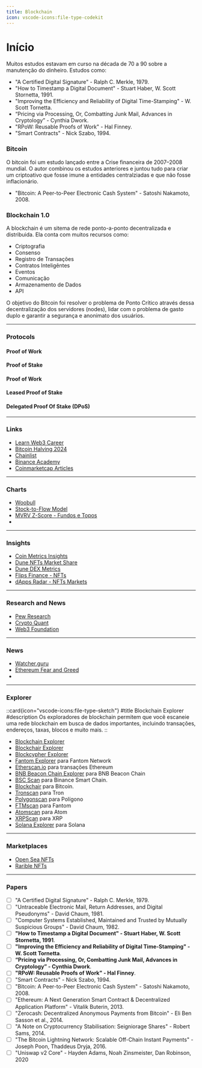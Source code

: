 ```yaml
---
title: Blockchain
icon: vscode-icons:file-type-codekit
---
```


# Início
Muitos estudos estavam em curso na década de 70 a 90 sobre a manutenção do dinheiro. Estudos como:
- "A Certified Digital Signature" - Ralph C. Merkle, 1979.
- "How to Timestamp a Digital Document" - Stuart Haber, W. Scott Stornetta, 1991.
- "Improving the Efficiency and Reliability of Digital Time-Stamping" - W. Scott Tornetta.
- “Pricing via Processing, Or, Combatting Junk Mail, Advances in Cryptology” -  Cynthia Dwork.
- "RPoW: Reusable Proofs of Work" - Hal Finney.
- "Smart Contracts" - Nick Szabo, 1994.

### Bitcoin
O bitcoin foi um estudo lançado entre a Crise financeira de 2007–2008 mundial. O autor combinou os estudos anteriores e juntou tudo para criar um criptoativo que fosse imune a entidades centralziadas e que não fosse inflacionário.

- "Bitcoin: A Peer-to-Peer Electronic Cash System" - Satoshi Nakamoto, 2008.

### Blockchain 1.0
A blockchain é um sitema de rede ponto-a-ponto decentralizada e distribuida. Ela conta com muitos recursos como:
- Criptografia
- Consenso
- Registro de Transações
- Contratos Inteligêntes
- Eventos
- Comunicação
- Armazenamento de Dados
- API

O objetivo do Bitcoin foi resolver o problema de Ponto Crítico através dessa decentralização dos servidores (nodes), lidar com o problema de gasto duplo e garantir a segurança e anonimato dos usuários.

---

### Protocols

#### Proof of Work

#### Proof of Stake

#### Proof of Work

#### Leased Proof of Stake

#### Delegated Proof Of Stake (DPoS)


---

### Links
- [Learn Web3 Career](https://web3.career/learn-web3)
- [Bitcoin Halving 2024](https://academy.binance.com/pt/halving)
- [Chainlist](https://chainlist.org/)
- [Binance Academy](https://academy.binance.com/en)
- [Coinmarketcap Articles](https://coinmarketcap.com/alexandria/pt)

---

### Charts
- [Woobull](https://charts.woobull.com/)
- [Stock-to-Flow Model](https://www.lookintobitcoin.com/charts/stock-to-flow-model/)
- [MVRV Z-Score - Fundos e Topos](https://www.lookintobitcoin.com/charts/mvrv-zscore/)
- 

---

### Insights
- [Coin Metrics Insights](https://coinmetrics.io/)
- [Dune NFTs Market Share](https://dune.com/hildobby/NFTs)
- [Dune DEX Metrics](https://dune.com/hagaetc/dex-metrics)
- [Flips Finance - NFTs](https://www.flips.finance/)
- [dApps Radar - NFTs Markets](https://dappradar.com/nft)

---

### Research and News
- [Pew Research](https://www.pewresearch.org/)
- [Crypto Quant](https://cryptoquant.com/asset/btc/chart/miner-flows)
- [Web3 Foundation](https://web3.foundation/research/)

---

### News
- [Watcher.guru](https://watcher.guru/news/?c=1)
- [Ethereum Fear and Greed](https://ethereumfear.com/pt)
- 
---

### Explorer

::card{icon="vscode-icons:file-type-sketch"}
#title
Blockchain Explorer
#description
Os exploradores de blockchain permitem que você escaneie uma rede blockchain em busca de dados importantes, incluindo transações, endereços, taxas, blocos e muito mais.
::

- [Blockchain Explorer](https://www.blockchain.com/explorer?view=btc)
- [Blockchair Explorer](https://blockchair.com/)
- [Blockcypher Explorer](https://live.blockcypher.com/)
- [Fantom Explorer](https://explorer.fantom.network/) para Fantom Network
- [Etherscan.io](https://etherscan.io/ "Site Etherscan") para transações Ethereum
- [BNB Beacon Chain Explorer](https://explorer.bnbchain.org/ "Site do explorador da cadeia BNB") para BNB Beacon Chain
- [BSC Scan](https://bscscan.com/) para Binance Smart Chain.
- [Blockchair](https://blockchair.com/bitcoin) para Bitcoin.
- [Tronscan](https://tronscan.org/#/) para Tron
- [Polygonscan](https://polygonscan.com/) para Polígono
- [FTMscan](https://ftmscan.com/) para Fantom
- [Atomscan](https://atomscan.com/) para Atom
- [XRPScan](https://xrpscan.com/) para XRP
- [Solana Explorer](https://explorer.solana.com/) para Solana

---

### Marketplaces
- [Open Sea NFTs](https://opensea.io/)
- [Rarible NFTs](https://rarible.com/)

---

### Papers
- [ ] "A Certified Digital Signature" - Ralph C. Merkle, 1979.
- [ ] "Untraceable Electronic Mail, Return Addresses, and Digital Pseudonyms" - David Chaum, 1981.
- [ ] "Computer Systems Established, Maintained and Trusted by Mutually Suspicious Groups" - David Chaum, 1982. 
- [ ] **"How to Timestamp a Digital Document" - Stuart Haber, W. Scott Stornetta, 1991**.
- [ ] **"Improving the Efficiency and Reliability of Digital Time-Stamping" - W. Scott Tornetta**.
- [ ] **“Pricing via Processing, Or, Combatting Junk Mail, Advances in Cryptology” -  Cynthia Dwork**.
- [ ] **"RPoW: Reusable Proofs of Work" - Hal Finney**.
- [ ] "Smart Contracts" - Nick Szabo, 1994.
- [ ] "Bitcoin: A Peer-to-Peer Electronic Cash System" - Satoshi Nakamoto, 2008.
- [ ] "Ethereum: A Next Generation Smart Contract & Decentralized Application Platform" - Vitalik Buterin, 2013.
- [ ] "Zerocash: Decentralized Anonymous Payments from Bitcoin" - Eli Ben Sasson et al., 2014.
- [ ] "A Note on Cryptocurrency Stabilisation: Seigniorage Shares" - Robert Sams, 2014.
- [ ] "The Bitcoin Lightning Network: Scalable Off-Chain Instant Payments" - Joseph Poon, Thaddeus Dryja, 2016.
- [ ] "Uniswap v2 Core" - Hayden Adams, Noah Zinsmeister, Dan Robinson, 2020
